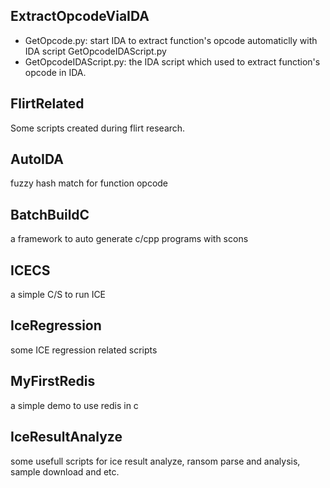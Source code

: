 ## ExtractOpcodeViaIDA  
  - GetOpcode.py: start IDA to extract function's opcode automaticlly with IDA script GetOpcodeIDAScript.py  
  - GetOpcodeIDAScript.py: the IDA script which used to extract function's opcode in IDA.   
  
## FlirtRelated  
  Some scripts created during flirt research.

## AutoIDA
  fuzzy hash match for function opcode
  
## BatchBuildC
  a framework to auto generate c/cpp programs with scons
  
## ICECS
  a simple C/S to run ICE 

## IceRegression
  some ICE regression related scripts
  
## MyFirstRedis
  a simple demo to use redis in c
  
## IceResultAnalyze 
  some usefull scripts for ice result analyze, ransom parse and analysis, sample download and etc.